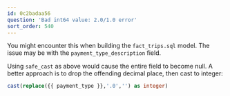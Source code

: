 ```yaml
---
id: 0c2badaa56
question: 'Bad int64 value: 2.0/1.0 error'
sort_order: 540
---
```


You might encounter this when building the `fact_trips.sql` model. The issue may be with the `payment_type_description` field.

Using `safe_cast` as above would cause the entire field to become null. A better approach is to drop the offending decimal place, then cast to integer:

```sql
cast(replace({{ payment_type }},'.0','') as integer)
```